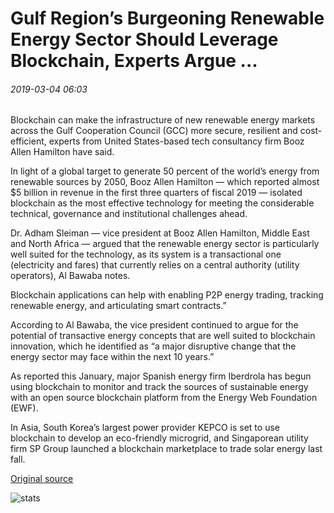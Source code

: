 # Gulf Region’s Burgeoning Renewable Energy Sector Should Leverage Blockchain, Experts Argue ...

###### 2019-03-04 06:03

Blockchain can make the infrastructure of new renewable energy markets across the Gulf Cooperation Council (GCC) more secure, resilient and cost-efficient, experts from United States-based tech consultancy firm Booz Allen Hamilton have said.

In light of a global target to generate 50 percent of the world’s energy from renewable sources by 2050, Booz Allen Hamilton — which reported almost $5 billion in revenue in the first three quarters of fiscal 2019 — isolated blockchain as the most effective technology for meeting the considerable technical, governance and institutional challenges ahead.

Dr. Adham Sleiman — vice president at Booz Allen Hamilton, Middle East and North Africa — argued that the renewable energy sector is particularly well suited for the technology, as its system is a transactional one (electricity and fares) that currently relies on a central authority (utility operators), Al Bawaba notes.

Blockchain applications can help with enabling P2P energy trading, tracking renewable energy, and articulating smart contracts.”

According to Al Bawaba, the vice president continued to argue for the potential of transactive energy concepts that are well suited to blockchain innovation, which he identified as “a major disruptive change that the energy sector may face within the next 10 years.”

As reported this January, major Spanish energy firm Iberdrola has begun using blockchain to monitor and track the sources of sustainable energy with an open source blockchain platform from the Energy Web Foundation (EWF).

In Asia, South Korea’s largest power provider KEPCO is set to use blockchain to develop an eco-friendly microgrid, and Singaporean utility firm SP Group launched a blockchain marketplace to trade solar energy last fall.

[Original source](https://cointelegraph.com/news/gulf-regions-burgeoning-renewable-energy-sector-should-leverage-blockchain-experts-argue)

![stats](https://c.statcounter.com/11760860/0/a89fa40b/1/ "stats")